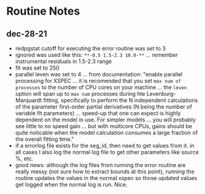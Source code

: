 # Routine Notes
## dec-28-21
* redpgstat cutoff for executing the error routine was set to 3 
* ignored was used like this: ```**-0.5 1.5-2.3 10.0-**``` ... remember instrumental residuals in 1.5-2.3 range
* fit was set to 250
* parallel leven was set to 4 ... from documentation: "enable parallel processing for XSPEC ... it is recomended that you set ```max num of processes``` to the number of CPU cores on your machine ... the ```leven``` option will span up to ```max num``` processes during hte Levenburg-Marquardt fitting, specifically to perform the N independent calculations of the parameter first-order partial derivatives (N being the number of variable fit parameters) ... speed-up that one can expect is highly dependent on the model in use. For simpler models ... you will probably see little to no speed gain ... but with multicore CPUs, gains should be quite noticable when the model calculation consumes a large fraction of the overall fitting time."
* if a errorlog file exists for the seg_id, then need to get values from it. in all cases I also log the normal log file to get other parameters like source %, etc. 
* good news: although the log files from running the error routine are really messy (not sure how to extract bounds at this point), running the routine updates the values in the normal xspec so those updated values get logged when the normal log is run. Nice. 